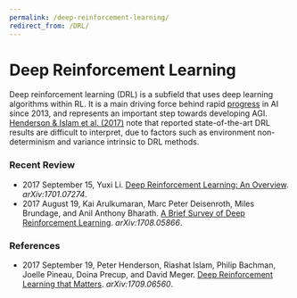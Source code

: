 ```yaml
---
permalink: /deep-reinforcement-learning/
redirect_from: /DRL/
---
```

# Deep Reinforcement Learning

Deep reinforcement learning (DRL) is a subfield that uses deep learning algorithms within RL. It is a main driving force behind rapid [progress](http://realai.org/progress/) in AI since 2013, and represents an important step towards developing AGI. [Henderson & Islam et al. (2017)](https://arxiv.org/abs/1709.06560) note that reported state-of-the-art DRL results are difficult to interpret, due to factors such as environment non-determinism and variance intrinsic to DRL methods.

### Recent Review

* 2017 September 15, Yuxi Li. [Deep Reinforcement Learning: An Overview](https://arxiv.org/abs/1701.07274). *arXiv:1701.07274*.
* 2017 August 19, Kai Arulkumaran, Marc Peter Deisenroth, Miles Brundage, and Anil Anthony Bharath. [A Brief Survey of Deep Reinforcement Learning](https://arxiv.org/abs/1708.05866). *arXiv:1708.05866*.

### References

* 2017 September 19, Peter Henderson, Riashat Islam, Philip Bachman, Joelle Pineau, Doina Precup, and David Meger. [Deep Reinforcement Learning that Matters](https://arxiv.org/abs/1709.06560). *arXiv:1709.06560*.
